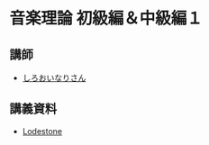 # 音楽理論 初級編＆中級編１
## 講師
- [しろおいなりさん](https://twitter.com/ShiroiraniO)

## 講義資料
- [Lodestone](https://jp.finalfantasyxiv.com/lodestone/character/5625171/blog/4040957/)